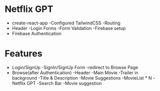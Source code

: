 # Netflix GPT
- create-react-app
-Configured TailwindCSS
-Routing
- Header
-Login Forms
-Form Validation
-Firebase setup
- Firebase Authentication


# Features
- Login/SignUp
    -SignIn/SignUp Form
    -redirect to Browse Page
- Browse(after Authentication)
    -Header
    -Main Movie
        -Trailer in background
        -Title & Description
        -Movie Suggestions
            -MovieList * N
-Netflix GPT
    -Search Bar
    -Movie suggestion
